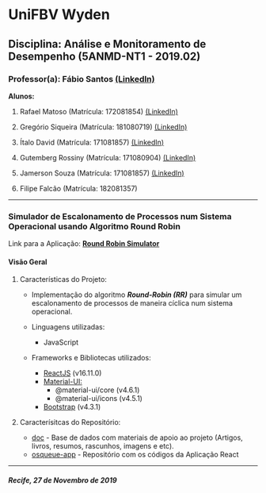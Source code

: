# UniFBV Wyden

## Disciplina: Análise e Monitoramento de Desempenho (5ANMD-NT1 - 2019.02)

### **Professor(a):** Fábio Santos [(LinkedIn)](https://www.linkedin.com/in/f%C3%A1bio-santos-5a406831/)

**Alunos:**</br>

1. Rafael Matoso (Matrícula: 172081854) [(LinkedIn)](https://www.linkedin.com/in/rafaelmatosope/)</br>

1. Gregório Siqueira (Matrícula: 181080719) [(LinkedIn)](https://www.linkedin.com/in/gregório-siqueira-0ba10993/)</br>

1. Ítalo David (Matrícula: 171081857) [(LinkedIn)](https://www.linkedin.com/in/italo-david-199038167/)</br>

1. Gutemberg Rossiny (Matrícula: 171080904) [(LinkedIn)](https://www.linkedin.com/in/gutemberg-rossiny-13a21b13a)</br>

1. Jamerson Souza (Matrícula: 171081857) [(LinkedIn)](https://www.linkedin.com/in/jamerson-souza-16bb9a15a)</br>

1. Filipe Falcão (Matrícula: 182081357)</br>

---

### Simulador de Escalonamento de Processos num Sistema Operacional usando Algoritmo Round Robin

Link para a Aplicação: **[Round Robin Simulator](analisemo.herokuapp.com)**

#### Visão Geral

1. Características do Projeto:

   - Implementação do algoritmo **_Round-Robin (RR)_** para simular um escalonamento de processos de maneira cíclica num sistema operacional.

   - Linguagens utilizadas:</br>

     - JavaScript

   - Frameworks e Bibliotecas utilizados:</br>

     - [ReactJS](https://pt-br.reactjs.org/) (v16.11.0)
     - [Material-UI:](https://material-ui.com/pt/)
       - @material-ui/core (v4.6.1)
       - @material-ui/icons (v4.5.1)
     - [Bootstrap](https://getbootstrap.com/) (v4.3.1)

2. Caracterísitcas do Repositório:

   - [doc](https://github.com/rafamatoso/osqueue-unifbv/tree/master/doc) - Base de dados com materiais de apoio ao projeto (Artigos, livros, resumos, rascunhos, imagens e etc).</br>
   - [osqueue-app](https://github.com/rafamatoso/osqueue-unifbv/tree/master/osqueue-app) - Repositório com os códigos da Aplicação React</br>

---

##### Recife, 27 de Novembro de 2019
